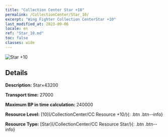 ```yaml
---
title: "Collection Center Star +10"
permalink: /CollectionCenter/Star_10/
excerpt: "Wing Fighter Collection CenterStar +10"
last_modified_at: 2023-09-06
locale: en
ref: "Star_10.md"
toc: false
classes: wide
---
```



![Star +10](/images/cc/CC_Star_6.png)

## Details

  **Description:** Star×43200

  **Transport time:** 27000

  **Maximum BP in time calculation:** 240000

  **Resource Level:** [10](/CollectionCenter/CC Resource +10/){: .btn .btn--info}

  **Resource Type:** [Star](/CollectionCenter/CC Resource Star/){: .btn .btn--info}

